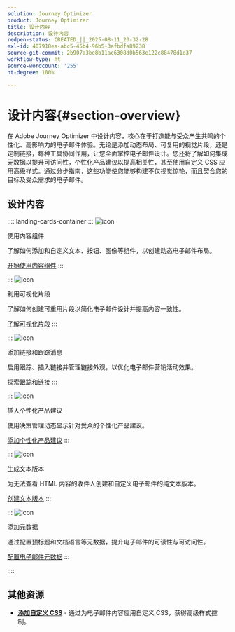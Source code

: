 ```yaml
---
solution: Journey Optimizer
product: Journey Optimizer
title: 设计内容
description: 设计内容
redpen-status: CREATED_||_2025-08-11_20-32-28
exl-id: 407918ea-abc5-45b4-96b5-3afbdfa89238
source-git-commit: 2b907a3be8b11ac6308d0b563e122c88478d1d37
workflow-type: ht
source-wordcount: '255'
ht-degree: 100%

---
```


# 设计内容{#section-overview}

在 Adobe Journey Optimizer 中设计内容，核心在于打造能与受众产生共鸣的个性化、高影响力的电子邮件体验。无论是添加动态布局、可复用的视觉片段，还是定制链接，每种工具协同作用，让您全面掌控电子邮件设计。您还将了解如何集成元数据以提升可访问性，个性化产品建议以提高相关性，甚至使用自定义 CSS 应用高级样式。通过分步指南，这些功能使您能够构建不仅视觉惊艳，而且契合您的目标及受众需求的电子邮件。

## 设计内容

:::: landing-cards-container
:::
![icon](https://cdn.experienceleague.adobe.com/icons/puzzle-piece.svg?lang=zh-Hans)

使用内容组件

了解如何添加和自定义文本、按钮、图像等组件，以创建动态电子邮件布局。

[开始使用内容组件](../using/email/content-components.md)
:::

:::
![icon](https://cdn.experienceleague.adobe.com/icons/layer-group.svg?lang=zh-Hans)

利用可视化片段

了解如何创建可重用片段以简化电子邮件设计并提高内容一致性。

[了解可视化片段](../using/email/use-visual-fragments.md)
:::

:::
![icon](https://cdn.experienceleague.adobe.com/icons/chart-line.svg?lang=zh-Hans)

添加链接和跟踪消息

启用跟踪、插入链接并管理链接外观，以优化电子邮件营销活动效果。

[探索跟踪和链接](../using/email/message-tracking.md)
:::

:::
![icon](https://cdn.experienceleague.adobe.com/icons/bullseye.svg?lang=zh-Hans)

插入个性化产品建议

使用决策管理动态显示针对受众的个性化产品建议。

[添加个性化产品建议](../using/email/add-offers-email.md)
:::

:::
![icon](https://cdn.experienceleague.adobe.com/icons/file-alt.svg?lang=zh-Hans)

生成文本版本

为无法查看 HTML 内容的收件人创建和自定义电子邮件的纯文本版本。

[创建文本版本](../using/email/text-version-email.md)
:::

:::
![icon](https://cdn.experienceleague.adobe.com/icons/gear.svg?lang=zh-Hans)

添加元数据

通过配置预标题和文档语言等元数据，提升电子邮件的可读性与可访问性。

[配置电子邮件元数据](../using/email/email-metadata.md)
:::

::::


## 其他资源

- **[添加自定义 CSS](../using/email/custom-css.md)** - 通过为电子邮件内容应用自定义 CSS，获得高级样式控制。
